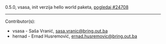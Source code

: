 0.5.0, vsasa, init verzija hello world paketa, [pogledaj #24708](http://redmine.bring.out.ba/issues/24708)

----------------------------

Contributor(s):

* vsasa - Saša Vranić, sasa.vranic@bring.out.ba
* hernad - Ernad Husremović, ernad.husremovic@bring.out.ba
